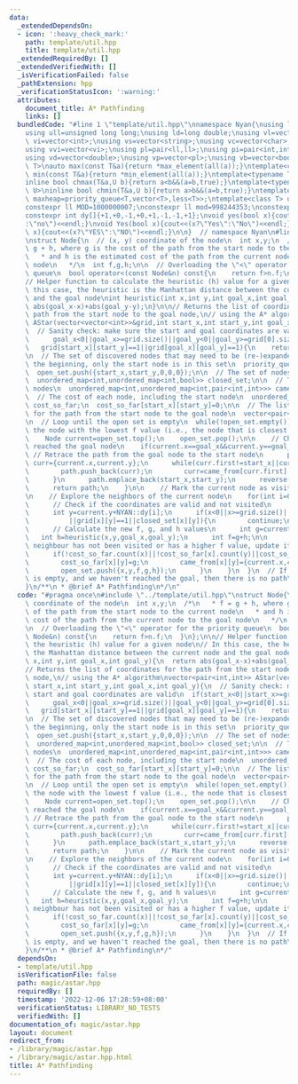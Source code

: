 ```yaml
---
data:
  _extendedDependsOn:
  - icon: ':heavy_check_mark:'
    path: template/util.hpp
    title: template/util.hpp
  _extendedRequiredBy: []
  _extendedVerifiedWith: []
  _isVerificationFailed: false
  _pathExtension: hpp
  _verificationStatusIcon: ':warning:'
  attributes:
    document_title: A* Pathfinding
    links: []
  bundledCode: "#line 1 \"template/util.hpp\"\nnamespace Nyan{\nusing ll=long long;\n\
    using ull=unsigned long long;\nusing ld=long double;\nusing vl=vector<ll>;\nusing\
    \ vi=vector<int>;\nusing vs=vector<string>;\nusing vc=vector<char>;\nusing vvl=vector<vl>;\n\
    using vvi=vector<vi>;\nusing pl=pair<ll,ll>;\nusing pi=pair<int,int>;\nusing vvc=vector<vc>;\n\
    using vd=vector<double>;\nusing vp=vector<pl>;\nusing vb=vector<bool>;\ntemplate<class\
    \ T>\nauto max(const T&a){return *max_element(all(a));}\ntemplate<class T>\nauto\
    \ min(const T&a){return *min_element(all(a));}\ntemplate<typename T,typename U>\n\
    inline bool chmax(T&a,U b){return a<b&&(a=b,true);}\ntemplate<typename T,typename\
    \ U>\ninline bool chmin(T&a,U b){return a>b&&(a=b,true);}\ntemplate<class T> using\
    \ maxheap=priority_queue<T,vector<T>,less<T>>;\ntemplate<class T> using minheap=priority_queue<T,vector<T>,greater<T>>;\n\
    constexpr ll MOD=1000000007;\nconstexpr ll mod=998244353;\nconstexpr int dx[]{+0,+1,+0,-1,+1,+1,-1,-1};\n\
    constexpr int dy[]{+1,+0,-1,+0,+1,-1,-1,+1};\nvoid yes(bool x){cout<<(x?\"yes\"\
    :\"no\")<<endl;}\nvoid Yes(bool x){cout<<(x?\"Yes\":\"No\")<<endl;}\nvoid YES(bool\
    \ x){cout<<(x?\"YES\":\"NO\")<<endl;}\n\n}  // namespace Nyan\n#line 3 \"magic/astar.hpp\"\
    \nstruct Node{\n  // (x, y) coordinate of the node\n  int x,y;\n  /*\n   * f =\
    \ g + h, where g is the cost of the path from the start node to the current node\n\
    \   * and h is the estimated cost of the path from the current node to the goal\
    \ node\n   */\n  int f,g,h;\n\n  // Overloading the \"<\" operator for the priority\
    \ queue\n  bool operator<(const Node&n) const{\n    return f>n.f;\n  }\n};\n\n\
    // Helper function to calculate the heuristic (h) value for a given node\n// In\
    \ this case, the heuristic is the Manhattan distance between the current node\
    \ and the goal node\nint heuristic(int x,int y,int goal_x,int goal_y){\n  return\
    \ abs(goal_x-x)+abs(goal_y-y);\n}\n\n// Returns the list of coordinates for the\
    \ path from the start node to the goal node,\n// using the A* algorithm\nvector<pair<int,int>>\
    \ AStar(vector<vector<int>>&grid,int start_x,int start_y,int goal_x,int goal_y){\n\
    \  // Sanity check: make sure the start and goal coordinates are valid\n  if(start_x<0||start_x>=grid.size()||start_y<0||start_y>=grid[0].size()||\n\
    \      goal_x<0||goal_x>=grid.size()||goal_y<0||goal_y>=grid[0].size()||\n   \
    \   grid[start_x][start_y]==1||grid[goal_x][goal_y]==1){\n    return {};\n  }\n\
    \n  // The set of discovered nodes that may need to be (re-)expanded\n  // At\
    \ the beginning, only the start node is in this set\n  priority_queue<Node> open_set;\n\
    \  open_set.push({start_x,start_y,0,0,0});\n\n  // The set of nodes already evaluated\n\
    \  unordered_map<int,unordered_map<int,bool>> closed_set;\n\n  // The map of navigated\
    \ nodes\n  unordered_map<int,unordered_map<int,pair<int,int>>> came_from;\n\n\
    \  // The cost of each node, including the start node\n  unordered_map<int,unordered_map<int,int>>\
    \ cost_so_far;\n  cost_so_far[start_x][start_y]=0;\n\n  // The list of coordinates\
    \ for the path from the start node to the goal node\n  vector<pair<int,int>> path;\n\
    \n  // Loop until the open set is empty\n  while(!open_set.empty()){\n    // Get\
    \ the node with the lowest f value (i.e., the node that is closest to the goal)\n\
    \    Node current=open_set.top();\n    open_set.pop();\n\n    // Check if we have\
    \ reached the goal node\n    if(current.x==goal_x&&current.y==goal_y){\n     \
    \ // Retrace the path from the goal node to the start node\n      pair<int,int>\
    \ curr={current.x,current.y};\n      while(curr.first!=start_x||curr.second!=start_y){\n\
    \        path.push_back(curr);\n        curr=came_from[curr.first][curr.second];\n\
    \      }\n      path.emplace_back(start_x,start_y);\n      reverse(path.begin(),path.end());\n\
    \      return path;\n    }\n\n    // Mark the current node as visited\n    closed_set[current.x][current.y]=true;\n\
    \n    // Explore the neighbors of the current node\n    for(int i=0;i<4;++i){\n\
    \      // Check if the coordinates are valid and not visited\n      int x=current.x+NYAN::dx[i];\n\
    \      int y=current.y+NYAN::dy[i];\n      if(x<0||x>=grid.size()||y<0||y>=grid[0].size()\n\
    \          ||grid[x][y]==1||closed_set[x][y]){\n        continue;\n      }\n\n\
    \      // Calculate the new f, g, and h values\n      int g=current.g+1;\n   \
    \   int h=heuristic(x,y,goal_x,goal_y);\n      int f=g+h;\n\n      // If the current\
    \ neighbour has not been visited or has a higher f value, update its values\n\
    \      if(!cost_so_far.count(x)||!cost_so_far[x].count(y)||cost_so_far[x][y]>g){\n\
    \        cost_so_far[x][y]=g;\n        came_from[x][y]={current.x,current.y};\n\
    \        open_set.push({x,y,f,g,h});\n      }\n    }\n  }\n  // If the open set\
    \ is empty, and we haven't reached the goal, then there is no path\n  return {};\n\
    }\n/**\n * @brief A* Pathfinding\n*/\n"
  code: "#pragma once\n#include \"../template/util.hpp\"\nstruct Node{\n  // (x, y)\
    \ coordinate of the node\n  int x,y;\n  /*\n   * f = g + h, where g is the cost\
    \ of the path from the start node to the current node\n   * and h is the estimated\
    \ cost of the path from the current node to the goal node\n   */\n  int f,g,h;\n\
    \n  // Overloading the \"<\" operator for the priority queue\n  bool operator<(const\
    \ Node&n) const{\n    return f>n.f;\n  }\n};\n\n// Helper function to calculate\
    \ the heuristic (h) value for a given node\n// In this case, the heuristic is\
    \ the Manhattan distance between the current node and the goal node\nint heuristic(int\
    \ x,int y,int goal_x,int goal_y){\n  return abs(goal_x-x)+abs(goal_y-y);\n}\n\n\
    // Returns the list of coordinates for the path from the start node to the goal\
    \ node,\n// using the A* algorithm\nvector<pair<int,int>> AStar(vector<vector<int>>&grid,int\
    \ start_x,int start_y,int goal_x,int goal_y){\n  // Sanity check: make sure the\
    \ start and goal coordinates are valid\n  if(start_x<0||start_x>=grid.size()||start_y<0||start_y>=grid[0].size()||\n\
    \      goal_x<0||goal_x>=grid.size()||goal_y<0||goal_y>=grid[0].size()||\n   \
    \   grid[start_x][start_y]==1||grid[goal_x][goal_y]==1){\n    return {};\n  }\n\
    \n  // The set of discovered nodes that may need to be (re-)expanded\n  // At\
    \ the beginning, only the start node is in this set\n  priority_queue<Node> open_set;\n\
    \  open_set.push({start_x,start_y,0,0,0});\n\n  // The set of nodes already evaluated\n\
    \  unordered_map<int,unordered_map<int,bool>> closed_set;\n\n  // The map of navigated\
    \ nodes\n  unordered_map<int,unordered_map<int,pair<int,int>>> came_from;\n\n\
    \  // The cost of each node, including the start node\n  unordered_map<int,unordered_map<int,int>>\
    \ cost_so_far;\n  cost_so_far[start_x][start_y]=0;\n\n  // The list of coordinates\
    \ for the path from the start node to the goal node\n  vector<pair<int,int>> path;\n\
    \n  // Loop until the open set is empty\n  while(!open_set.empty()){\n    // Get\
    \ the node with the lowest f value (i.e., the node that is closest to the goal)\n\
    \    Node current=open_set.top();\n    open_set.pop();\n\n    // Check if we have\
    \ reached the goal node\n    if(current.x==goal_x&&current.y==goal_y){\n     \
    \ // Retrace the path from the goal node to the start node\n      pair<int,int>\
    \ curr={current.x,current.y};\n      while(curr.first!=start_x||curr.second!=start_y){\n\
    \        path.push_back(curr);\n        curr=came_from[curr.first][curr.second];\n\
    \      }\n      path.emplace_back(start_x,start_y);\n      reverse(path.begin(),path.end());\n\
    \      return path;\n    }\n\n    // Mark the current node as visited\n    closed_set[current.x][current.y]=true;\n\
    \n    // Explore the neighbors of the current node\n    for(int i=0;i<4;++i){\n\
    \      // Check if the coordinates are valid and not visited\n      int x=current.x+NYAN::dx[i];\n\
    \      int y=current.y+NYAN::dy[i];\n      if(x<0||x>=grid.size()||y<0||y>=grid[0].size()\n\
    \          ||grid[x][y]==1||closed_set[x][y]){\n        continue;\n      }\n\n\
    \      // Calculate the new f, g, and h values\n      int g=current.g+1;\n   \
    \   int h=heuristic(x,y,goal_x,goal_y);\n      int f=g+h;\n\n      // If the current\
    \ neighbour has not been visited or has a higher f value, update its values\n\
    \      if(!cost_so_far.count(x)||!cost_so_far[x].count(y)||cost_so_far[x][y]>g){\n\
    \        cost_so_far[x][y]=g;\n        came_from[x][y]={current.x,current.y};\n\
    \        open_set.push({x,y,f,g,h});\n      }\n    }\n  }\n  // If the open set\
    \ is empty, and we haven't reached the goal, then there is no path\n  return {};\n\
    }\n/**\n * @brief A* Pathfinding\n*/"
  dependsOn:
  - template/util.hpp
  isVerificationFile: false
  path: magic/astar.hpp
  requiredBy: []
  timestamp: '2022-12-06 17:28:59+08:00'
  verificationStatus: LIBRARY_NO_TESTS
  verifiedWith: []
documentation_of: magic/astar.hpp
layout: document
redirect_from:
- /library/magic/astar.hpp
- /library/magic/astar.hpp.html
title: A* Pathfinding
---
```

